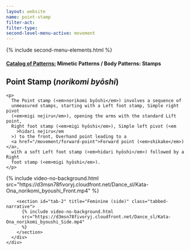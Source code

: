 ```yaml
---
layout: website
name: point-stamp
filter-act:
filter-type:
second-level-menu-active: movement
---
```


{% include second-menu-elements.html %}

<main class="page-content">
  <div class="text-container">
    <h4>
      <a href="/movement/">Catalog of Patterns:</a> Mimetic Patterns / Body
      Patterns: Stamps
    </h4>
    <h2>Point Stamp (<em>norikomi byōshi</em>)</h2>

    <p>
      The Point stamp (<em>norikomi byōshi</em>) involves a sequence of
      unmeasured stamps, starting with a Left foot stamp, Simple right pivot
      (<em>migi nejiru</em>), opening the arms with the standard Lift point,
      Right foot stamp (<em>migi hyōshi</em>), Simple left pivot (<em
        >hidari nejiru</em
      >) to the front, Overhand point leading to a
      <a href="/movement/forward-point">Forward point (<em>shikake</em>)</a>,
      with a soft Left foot stamp (<em>hidari hyōshi</em>) followed by a Right
      foot stamp (<em>migi hyōshi</em>).
    </p>
  </div>

  <div class="tabs-container">
    <div class="tabs-container__links">
      <div class="wrapper">
        <div id="tabs"></div>
      </div>
    </div>
    <div class="tabs-container__content">
      <div class="wrapper">
        <section id="tab-1" title="Feminine (front)" class="tabbed-narrative">
          {% include video-no-background.html
          src="https://d3msn78fivoryj.cloudfront.net/Dance_sl/Kata-Ona_norikomi_byoushi_Front.mp4"
          %}
        </section>

        <section id="tab-2" title="Feminine (side)" class="tabbed-narrative">
          {% include video-no-background.html
          src="https://d3msn78fivoryj.cloudfront.net/Dance_sl/Kata-Ona_norikomi_byoushi_Side.mp4"
          %}
        </section>
      </div>
    </div>
  </div>
</main>
